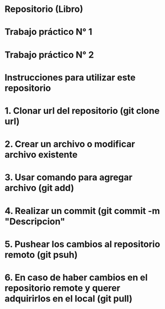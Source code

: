 # Repositorio (Libro)

# Trabajo práctico N° 1 
# Trabajo práctico N° 2


# Instrucciones para utilizar este repositorio
# 1. Clonar url del repositorio (git clone url)
# 2. Crear un archivo o modificar archivo existente
# 3. Usar comando para agregar archivo (git add)
# 4. Realizar un commit (git commit -m "Descripcion"
# 5. Pushear los cambios al repositorio remoto (git psuh)
# 6. En caso de haber cambios en el repositorio remote y querer adquirirlos en el local (git pull)
